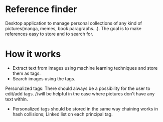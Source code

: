 # Reference finder
Desktop application to manage personal collections of any kind of pictures(manga, memes, book paragraphs...). The goal is to make references easy to store and to search for.

# How it works
- Extract text from images using machine learning techniques and store them as tags.
- Search images using the tags.

Personalized tags: There should always be a possibility for the user to edit/add tags. //will be helpful in the case where pictures don't have any text within. 
- Personalized tags should be stored in the same way chaining works in hash collisions; Linked list on each principal tag.